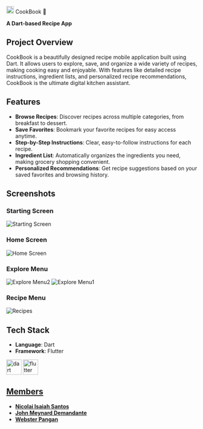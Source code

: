 <img src="images/CBlogo.png" alt="Logo" width="20" /> CookBook 📖


**A Dart-based Recipe App**

## Project Overview

CookBook is a beautifully designed recipe mobile application built using Dart. It allows users to explore, save, and organize a wide variety of recipes, making cooking easy and enjoyable. With features like detailed recipe instructions, ingredient lists, and personalized recipe recommendations, CookBook is the ultimate digital kitchen assistant.

## Features

- **Browse Recipes**: Discover recipes across multiple categories, from breakfast to dessert.
- **Save Favorites**: Bookmark your favorite recipes for easy access anytime.
- **Step-by-Step Instructions**: Clear, easy-to-follow instructions for each recipe.
- **Ingredient List**: Automatically organizes the ingredients you need, making grocery shopping convenient.
- **Personalized Recommendations**: Get recipe suggestions based on your saved favorites and browsing history.

## Screenshots

### Starting Screen
![Starting Screen](images/cook1.PNG)

### Home Screen
![Home Screen](images/cook2.PNG)

### Explore Menu
![Explore Menu2](images/cook3.PNG)
![Explore Menu1](images/cook5.PNG)

### Recipe Menu
![Recipes](images/cook4.PNG)

## Tech Stack

- **Language**: Dart 
- **Framework**: Flutter

<img src="https://www.vectorlogo.zone/logos/dartlang/dartlang-icon.svg" alt="dart" width="40" height="40"/> </a> <a href="https://flutter.dev" target="_blank" rel="noreferrer"> <img src="https://www.vectorlogo.zone/logos/flutterio/flutterio-icon.svg" alt="flutter" width="40" height="40"/>

## Members

- **Nicolai Isaiah Santos**
- **John Meynard Demandante**
- **Webster Pangan**
